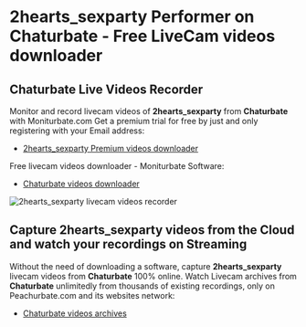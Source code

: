 # 2hearts_sexparty Performer on Chaturbate - Free LiveCam videos downloader

## Chaturbate Live Videos Recorder

Monitor and record livecam videos of **2hearts_sexparty** from **Chaturbate** with Moniturbate.com
Get a premium trial for free by just and only registering with your Email address:
* [2hearts_sexparty Premium videos downloader](https://moniturbate.com/request-demo-licence-key.html)

Free livecam videos downloader - Moniturbate Software:
* [Chaturbate videos downloader](https://moniturbate.com/moniturbate-download-software.html)

![2hearts_sexparty livecam videos recorder](https://peachurnet.com/templates/moniturbate-software.png)


## Capture 2hearts_sexparty videos from the Cloud and watch your recordings on Streaming

Without the need of downloading a software, capture **2hearts_sexparty** livecam videos from **Chaturbate** 100% online.
Watch Livecam archives from **Chaturbate** unlimitedly from thousands of existing recordings, only on Peachurbate.com and its websites network:
* [Chaturbate videos archives](https://peachurnet.com/)